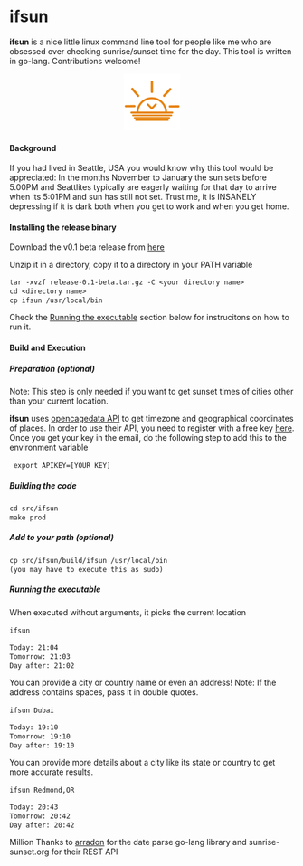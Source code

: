 # ifsun
**ifsun** is a nice little linux command line tool for people like me who are obsessed over checking sunrise/sunset time for the day. This tool is written in go-lang. Contributions welcome!

<p align="center">
  <img src="https://github.com/sudharssun/ifsun/blob/master/icons/sunset-2.jpg" width="100" height="100">
</p>

#### Background
If you had lived in Seattle, USA you would know why this tool would be appreciated: In the months November to January the sun sets before 5.00PM and Seattlites typically are eagerly waiting for that day to arrive when its 5:01PM and sun has still not set. Trust me, it is INSANELY depressing if it is dark both when you get to work and when you get home.

#### Installing the release binary
Download the v0.1 beta release from [here](https://github.com/sudharssun/ifsun/releases/download/v0.1-beta/release-0.1-beta.tar.gz)

Unzip it in a directory, copy it to a directory in your PATH variable
```
tar -xvzf release-0.1-beta.tar.gz -C <your directory name>
cd <directory name>
cp ifsun /usr/local/bin
```
Check the [Running the executable](#Running-the-executable) section below for instrucitons on how to run it.

#### Build and Execution

##### Preparation (optional)
Note: This step is only needed if you want to get sunset times of cities other than your current location.

**ifsun** uses [opencagedata API](https://opencagedata.com/api) to get timezone and geographical coordinates of places. In order to use their API, you need to register with a free key [here](https://opencagedata.com/users/sign_up). Once you get your key in the email, do the following step to add this to the environment variable

<code> export APIKEY=[YOUR KEY]</code>

##### Building the code
```
cd src/ifsun
make prod
```

##### Add to your path (optional)
```
cp src/ifsun/build/ifsun /usr/local/bin
(you may have to execute this as sudo)
```

##### Running the executable
When executed without arguments, it picks the current location

<code>ifsun</code>

```
Today: 21:04
Tomorrow: 21:03
Day after: 21:02
```

You can provide a city or country name or even an address! Note: If the address contains spaces, pass it in double quotes.

<code>ifsun Dubai</code>

```
Today: 19:10
Tomorrow: 19:10
Day after: 19:10
```

You can provide more details about a city like its state or country to get more accurate results. 

<code>ifsun Redmond,OR</code>

```
Today: 20:43
Tomorrow: 20:42
Day after: 20:42
```

Million Thanks to [arradon](https://github.com/araddon/dateparse) for the date parse go-lang library and sunrise-sunset.org for their REST API
